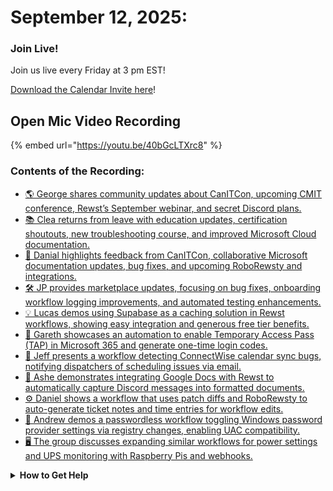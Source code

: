 # September 12, 2025:

### **Join Live!**

Join us live every Friday at 3 pm EST!

&#x20;[Download the Calendar Invite here](https://engine.rewst.io/webhooks/custom/trigger/02eb02e2-1177-43d9-9e13-8547414979fc/c47fdd7f-4075-47a8-ba92-94e790e67c06?request_type=open_mic_link&)!

## Open Mic Video Recording

{% embed url="https://youtu.be/40bGcLTXrc8" %}

### Contents of the Recording:

* [🌎 George shares community updates about CanITCon, upcoming CMIT conference, Rewst’s September webinar, and secret Discord plans.](https://www.youtube.com/watch?v=40bGcLTXrc8\&t=24s)
* [📚 Clea returns from leave with education updates, certification shoutouts, new troubleshooting course, and improved Microsoft Cloud documentation.](https://www.youtube.com/watch?v=40bGcLTXrc8\&t=186s)
* [🔧 Danial highlights feedback from CanITCon, collaborative Microsoft documentation updates, bug fixes, and upcoming RoboRewsty and integrations.](https://www.youtube.com/watch?v=40bGcLTXrc8\&t=519s)
* [🛠 JP provides marketplace updates, focusing on bug fixes, onboarding workflow logging improvements, and automated testing enhancements.](https://www.youtube.com/watch?v=40bGcLTXrc8\&t=654s)
* [💡 Lucas demos using Supabase as a caching solution in Rewst workflows, showing easy integration and generous free tier benefits.](https://www.youtube.com/watch?v=40bGcLTXrc8\&t=761s)
* [🔐 Gareth showcases an automation to enable Temporary Access Pass (TAP) in Microsoft 365 and generate one-time login codes.](https://www.youtube.com/watch?v=40bGcLTXrc8\&t=1202s)
* [📅 Jeff presents a workflow detecting ConnectWise calendar sync bugs, notifying dispatchers of scheduling issues via email.](https://www.youtube.com/watch?v=40bGcLTXrc8\&t=1525s)
* [📄 Ashe demonstrates integrating Google Docs with Rewst to automatically capture Discord messages into formatted documents.](https://www.youtube.com/watch?v=40bGcLTXrc8\&t=1834s)
* [⚙️ Daniel shows a workflow that uses patch diffs and RoboRewsty to auto-generate ticket notes and time entries for workflow edits.](https://www.youtube.com/watch?v=40bGcLTXrc8\&t=2528s)
* [🔑 Andrew demos a passwordless workflow toggling Windows password provider settings via registry changes, enabling UAC compatibility.](https://www.youtube.com/watch?v=40bGcLTXrc8\&t=2718s)
* [🖥 The group discusses expanding similar workflows for power settings and UPS monitoring with Raspberry Pis and webhooks.](https://www.youtube.com/watch?v=40bGcLTXrc8\&t=2966s)

<details>

<summary><strong>How to Get Help</strong></summary>

* 💬 Chat (Discord): [https://discord.gg/rewst​​ ](https://discord.gg/rewst%E2%80%8B%E2%80%8B)
  * Private #\{{ msp \}} channel
  * \#the-kewp
* 🎫 Submit Tickets to: the\_roc@rewst.io
* 📝 Feature Request + Integration Requests: [https://rewst.canny.io/](https://rewst.canny.io/)

**CLUCK UNIVERSITY – REWST TRAINING:**&#x20;

* 👨‍🏫 Live Instructor-Led Training: [https://calendly.com/cluck-u/](https://calendly.com/cluck-u/)
* 🏁 Rewst Foundations Training: [https://docs.rewst.help/cluck-university/rewst-foundations-10x](https://docs.rewst.help/cluck-university/rewst-foundations-10x)
* ▶️ On-demand Videos: [https://docs.rewst.help/cluck-university/rewst-foundations-10x](https://docs.rewst.help/cluck-university/rewst-foundations-10x)

**DOCS:**&#x20;

* 🥚 Rewst Docs: [https://docs.rewst.help ](https://docs.rewst.help)
* ⛩️ Jinja Docs: [https://jinja.palletsprojects.com/](https://jinja.palletsprojects.com/)

**KEY LINKS:**&#x20;

* 📝 Feature Request + Integration Requests: [https://rewst.canny.io/](https://rewst.canny.io/)

</details>

